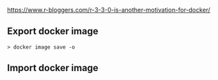 
https://www.r-bloggers.com/r-3-3-0-is-another-motivation-for-docker/

## Export docker image

```
> docker image save -o 
```
## Import docker image 


